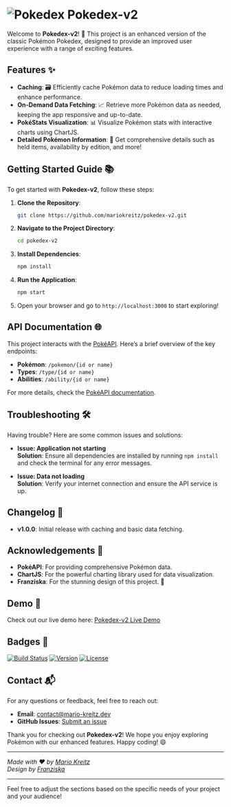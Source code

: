 # ![Pokedex](https://raw.githubusercontent.com/PokeAPI/sprites/master/sprites/items/master-ball.png) Pokedex-v2

Welcome to **Pokedex-v2**! 🎉 This project is an enhanced version of the classic Pokémon Pokedex, designed to provide an improved user experience with a range of exciting features.

## Features ✨

- **Caching**: 🗃️ Efficiently cache Pokémon data to reduce loading times and enhance performance.
- **On-Demand Data Fetching**: 📈 Retrieve more Pokémon data as needed, keeping the app responsive and up-to-date.
- **PokéStats Visualization**: 📊 Visualize Pokémon stats with interactive charts using ChartJS.
- **Detailed Pokémon Information**: 📜 Get comprehensive details such as held items, availability by edition, and more!

## Getting Started Guide 📚

To get started with **Pokedex-v2**, follow these steps:

1. **Clone the Repository**:
   ```bash
   git clone https://github.com/mariokreitz/pokedex-v2.git
   ```

2. **Navigate to the Project Directory**:
   ```bash
   cd pokedex-v2
   ```

3. **Install Dependencies**:
   ```bash
   npm install
   ```

4. **Run the Application**:
   ```bash
   npm start
   ```

5. Open your browser and go to `http://localhost:3000` to start exploring!

## API Documentation 🌐

This project interacts with the [PokéAPI](https://pokeapi.co/). Here’s a brief overview of the key endpoints:

- **Pokémon**: `/pokemon/{id or name}`
- **Types**: `/type/{id or name}`
- **Abilities**: `/ability/{id or name}`

For more details, check the [PokéAPI documentation](https://pokeapi.co/docs/v2).

## Troubleshooting 🛠️

Having trouble? Here are some common issues and solutions:

- **Issue: Application not starting**  
  **Solution**: Ensure all dependencies are installed by running `npm install` and check the terminal for any error messages.

- **Issue: Data not loading**  
  **Solution**: Verify your internet connection and ensure the API service is up.

## Changelog 📅

- **v1.0.0**: Initial release with caching and basic data fetching.

## Acknowledgements 🙏

- **PokéAPI**: For providing comprehensive Pokémon data.
- **ChartJS**: For the powerful charting library used for data visualization.
- **Franziska**: For the stunning design of this project. 💖

## Demo 🎥

Check out our live demo here: [Pokedex-v2 Live Demo](https://pokedex.mario-kreitz.dev/)

## Badges 🏅

[![Build Status](https://img.shields.io/travis/mariokreitz/pokedex-v2.svg)](https://travis-ci.org/mariokreitz/pokedex-v2)
[![Version](https://img.shields.io/npm/v/pokedex-v2.svg)](https://www.npmjs.com/package/pokedex-v2)
[![License](https://img.shields.io/github/license/mariokreitz/pokedex-v2.svg)](LICENSE)


## Contact 📬

For any questions or feedback, feel free to reach out:

- **Email**: [contact@mario-kreitz.dev](mailto:contact@mario-kreitz.dev)
- **GitHub Issues**: [Submit an issue](https://github.com/mariokreitz/pokedex-v2/issues)

Thank you for checking out **Pokedex-v2**! We hope you enjoy exploring Pokémon with our enhanced features. Happy coding! 😄

---

*Made with ❤️ by [Mario Kreitz](https://github.com/mariokreitz)*  
*Design by [Franziska](https://www.instagram.com/18ago/)*

---

Feel free to adjust the sections based on the specific needs of your project and your audience!
